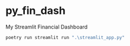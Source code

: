 # py_fin_dash
 My Streamlit Financial Dashboard

```bash title:"how to execute the project"
poetry run streamlit run ".\streamlit_app.py"
```